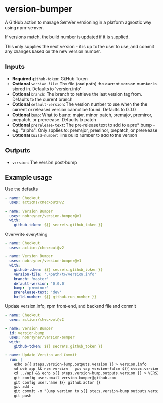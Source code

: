 # version-bumper

A GitHub action to manage SemVer versioning in a platform agnostic way using npm-semver.

If versions match, the build number is updated if it is supplied.

This only supplies the next version - it is up to the user to use, and commit any changes based on the new version number.

## Inputs

- **Required** `github-token`: GitHub Token
- **Optional** `version-file`: The file (and path) the current version number is stored in. Defaults to 'version.info'
- **Optional** `branch`: The branch to retrieve the last version tag from. Defaults to the current branch
- **Optional** `default-version`: The version number to use when the the current or released version cannot be found. Defaults to 0.0.0
- **Optional** `bump`: What to bump: major, minor, patch, premajor, preminor, prepatch, or prerelease. Defaults to patch
- **Optional** `prerelease-text`: The pre-release text to add to a pre* bump - e.g. "alpha". Only applies to: premajor, preminor, prepatch, or prerelease
- **Optional** `build-number`: The build number to add to the version

## Outputs

- `version`: The version post-bump

## Example usage

Use the defaults

```yaml
- name: Checkout
  uses: actions/checkout@v2

- name: Version Bumper
  uses: nobrayner/version-bumper@v1
  with:
    github-token: ${{ secrets.github_token }}
```

Overwrite everything

```yaml
- name: Checkout
  uses: actions/checkout@v2

- name: Version Bumper
  uses: nobrayner/version-bumper@v1
  with:
    github-token: ${{ secrets.github_token }}
    version-file: './path/to/version.info'
    branch: 'master'
    default-version: '0.0.0'
    bump: 'preminor'
    prerelease-text: 'dev'
    build-number: ${{ github.run_number }}
```

Update version.info, npm front-end, and backend file and commit

```yaml
- name: Checkout
  uses: actions/checkout@v2

- name: Version Bumper
  id: version-bump
  uses: nobrayner/version-bumper
  with:
    github-token: ${{ secrets.github_token }}

- name: Update Version and Commit
  run: |
    echo ${{ steps.version-bump.outputs.version }} > version.info
    cd web-app && npm version --git-tag-version=false ${{ steps.version-bump.outputs.version }}
    cd ../api && echo ${{ steps.version-bump.outputs.version }} > VERSION
    git config user.email version-bumper@github.com
    git config user.name ${{ github.actor }}
    git add .
    git commit -m "Bump version to ${{ steps.version-bump.outputs.version }}"
    git push
```